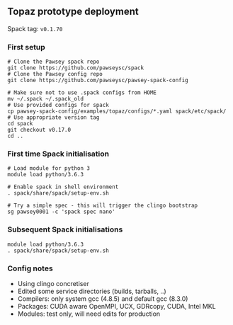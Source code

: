 ## Topaz prototype deployment

Spack tag: `v0.1.70`


### First setup

```
# Clone the Pawsey spack repo
git clone https://github.com/pawseysc/spack
# Clone the Pawsey config repo
git clone https://github.com/pawseysc/pawsey-spack-config

# Make sure not to use .spack configs from HOME
mv ~/.spack ~/.spack_old
# Use provided configs for spack
cp pawsey-spack-config/examples/topaz/configs/*.yaml spack/etc/spack/
# Use appropriate version tag
cd spack
git checkout v0.17.0
cd ..
```

### First time Spack initialisation

```
# Load module for python 3
module load python/3.6.3

# Enable spack in shell environment
. spack/share/spack/setup-env.sh

# Try a simple spec - this will trigger the clingo bootstrap
sg pawsey0001 -c 'spack spec nano'
```

### Subsequent Spack initialisations

```
module load python/3.6.3
. spack/share/spack/setup-env.sh
```

### Config notes
- Using clingo concretiser
- Edited some service directories (builds, tarballs, ..)
- Compilers: only system gcc (4.8.5) and default gcc (8.3.0)
- Packages: CUDA aware OpenMPI, UCX, GDRcopy, CUDA, Intel MKL
- Modules: test only, will need edits for production



